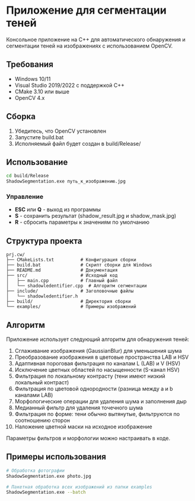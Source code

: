 # Приложение для сегментации теней

Консольное приложение на C++ для автоматического обнаружения и сегментации теней на изображениях с использованием OpenCV.

## Требования

- Windows 10/11
- Visual Studio 2019/2022 с поддержкой C++
- CMake 3.10 или выше
- OpenCV 4.x
## Сборка

1. Убедитесь, что OpenCV установлен
2. Запустите build.bat
3. Исполняемый файл будет создан в build/Release/

## Использование

```bash
cd build/Release
ShadowSegmentation.exe путь_к_изображению.jpg
```

### Управление

- **ESC** или **Q** - выход из программы
- **S** - сохранить результат (shadow_result.jpg и shadow_mask.jpg)
- **R** - сбросить параметры к значениям по умолчанию

## Структура проекта

```
prj.cw/
├── CMakeLists.txt          # Конфигурация сборки
├── build.bat               # Скрипт сборки для Windows
├── README.md               # Документация
├── src/                    # Исходный код
│   ├── main.cpp            # Главный файл
│   └── shadowledentifier.cpp  # Алгоритм сегментации
├── include/                # Заголовочные файлы
│   └── shadowledentifier.h
├── build/                  # Директория сборки
└── examples/               # Примеры изображений
```

## Алгоритм

Приложение использует следующий алгоритм для обнаружения теней:

1. Сглаживание изображения (GaussianBlur) для уменьшения шума
2. Преобразование изображения в цветовые пространства LAB и HSV
3. Адаптивная пороговая фильтрация по каналам L (LAB) и V (HSV)
4. Исключение цветных областей по насыщенности (S-канал HSV)
5. Фильтрация по локальному контрасту (тени имеют низкий локальный контраст)
6. Фильтрация по цветовой однородности (разница между a и b каналами LAB)
7. Морфологические операции для удаления шума и заполнения дыр
8. Медианный фильтр для удаления точечного шума
9. Фильтрация по форме: тени обычно вытянутые, фильтруются по соотношению сторон
10. Наложение цветной маски на исходное изображение

Параметры фильтров и морфологии можно настраивать в коде.

## Примеры использования

```bash
# Обработка фотографии
ShadowSegmentation.exe photo.jpg

# Пакетная обработка всех изображений из папки examples
ShadowSegmentation.exe --batch
```
